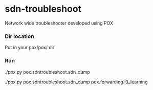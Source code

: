 # sdn-troubleshoot
Network wide troubleshooter developed using POX

### Dir location
Put in your pox/pox/ dir

### Run
./pox.py pox.sdntroubleshoot.sdn_dump

./pox.py pox.sdntroubleshoot.sdn_dump pox.forwarding.l3_learning

